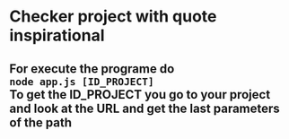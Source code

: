# Checker project with quote inspirational

For execute the programe do
<br>
```node app.js [ID_PROJECT]```
<br>
To get the ID_PROJECT you go to your project and look at the URL and get the last parameters of the path
-
<br>